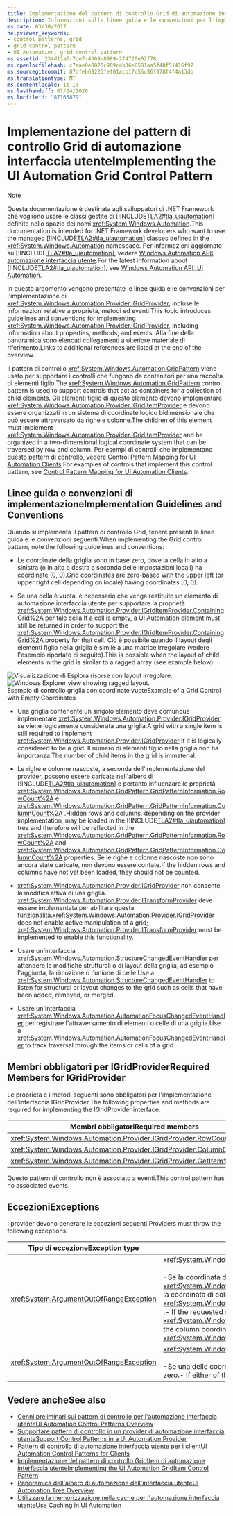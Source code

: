 ```yaml
---
title: Implementazione del pattern di controllo Grid di automazione interfaccia utente
description: Informazioni sulle linee guida e le convenzioni per l'implementazione del pattern di controllo Grid GridPattern nell'automazione interfaccia utente. Informazioni su come implementare l'interfaccia IGridProvider.
ms.date: 03/30/2017
helpviewer_keywords:
- control patterns, grid
- grid control pattern
- UI Automation, grid control pattern
ms.assetid: 234d11a0-7ce7-4309-8989-2f4720e02f78
ms.openlocfilehash: c7aae8e8070c989c4b36e0581aa5f48f51416f97
ms.sourcegitcommit: 87cfeb69226fef01acb17c56c86f978f4f4a13db
ms.translationtype: MT
ms.contentlocale: it-IT
ms.lasthandoff: 07/24/2020
ms.locfileid: "87165879"
---
```

# <a name="implementing-the-ui-automation-grid-control-pattern"></a><span data-ttu-id="0f2d2-104">Implementazione del pattern di controllo Grid di automazione interfaccia utente</span><span class="sxs-lookup"><span data-stu-id="0f2d2-104">Implementing the UI Automation Grid Control Pattern</span></span>
> [!NOTE]
> <span data-ttu-id="0f2d2-105">Questa documentazione è destinata agli sviluppatori di .NET Framework che vogliono usare le classi gestite di [!INCLUDE[TLA2#tla_uiautomation](../../../includes/tla2sharptla-uiautomation-md.md)] definite nello spazio dei nomi <xref:System.Windows.Automation>.</span><span class="sxs-lookup"><span data-stu-id="0f2d2-105">This documentation is intended for .NET Framework developers who want to use the managed [!INCLUDE[TLA2#tla_uiautomation](../../../includes/tla2sharptla-uiautomation-md.md)] classes defined in the <xref:System.Windows.Automation> namespace.</span></span> <span data-ttu-id="0f2d2-106">Per informazioni aggiornate su [!INCLUDE[TLA2#tla_uiautomation](../../../includes/tla2sharptla-uiautomation-md.md)], vedere [Windows Automation API: automazione interfaccia utente](/windows/win32/winauto/entry-uiauto-win32).</span><span class="sxs-lookup"><span data-stu-id="0f2d2-106">For the latest information about [!INCLUDE[TLA2#tla_uiautomation](../../../includes/tla2sharptla-uiautomation-md.md)], see [Windows Automation API: UI Automation](/windows/win32/winauto/entry-uiauto-win32).</span></span>  
  
 <span data-ttu-id="0f2d2-107">In questo argomento vengono presentate le linee guida e le convenzioni per l'implementazione di <xref:System.Windows.Automation.Provider.IGridProvider>, incluse le informazioni relative a proprietà, metodi ed eventi.</span><span class="sxs-lookup"><span data-stu-id="0f2d2-107">This topic introduces guidelines and conventions for implementing <xref:System.Windows.Automation.Provider.IGridProvider>, including information about properties, methods, and events.</span></span> <span data-ttu-id="0f2d2-108">Alla fine della panoramica sono elencati collegamenti a ulteriore materiale di riferimento.</span><span class="sxs-lookup"><span data-stu-id="0f2d2-108">Links to additional references are listed at the end of the overview.</span></span>  
  
 <span data-ttu-id="0f2d2-109">Il pattern di controllo <xref:System.Windows.Automation.GridPattern> viene usato per supportare i controlli che fungono da contenitori per una raccolta di elementi figlio.</span><span class="sxs-lookup"><span data-stu-id="0f2d2-109">The <xref:System.Windows.Automation.GridPattern> control pattern is used to support controls that act as containers for a collection of child elements.</span></span> <span data-ttu-id="0f2d2-110">Gli elementi figlio di questo elemento devono implementare <xref:System.Windows.Automation.Provider.IGridItemProvider> e devono essere organizzati in un sistema di coordinate logico bidimensionale che può essere attraversato da righe e colonne.</span><span class="sxs-lookup"><span data-stu-id="0f2d2-110">The children of this element must implement <xref:System.Windows.Automation.Provider.IGridItemProvider> and be organized in a two-dimensional logical coordinate system that can be traversed by row and column.</span></span> <span data-ttu-id="0f2d2-111">Per esempi di controlli che implementano questo pattern di controllo, vedere [Control Pattern Mapping for UI Automation Clients](control-pattern-mapping-for-ui-automation-clients.md).</span><span class="sxs-lookup"><span data-stu-id="0f2d2-111">For examples of controls that implement this control pattern, see [Control Pattern Mapping for UI Automation Clients](control-pattern-mapping-for-ui-automation-clients.md).</span></span>  
  
<a name="Implementation_Guidelines_and_Conventions"></a>
## <a name="implementation-guidelines-and-conventions"></a><span data-ttu-id="0f2d2-112">Linee guida e convenzioni di implementazione</span><span class="sxs-lookup"><span data-stu-id="0f2d2-112">Implementation Guidelines and Conventions</span></span>  
 <span data-ttu-id="0f2d2-113">Quando si implementa il pattern di controllo Grid, tenere presenti le linee guida e le convenzioni seguenti:</span><span class="sxs-lookup"><span data-stu-id="0f2d2-113">When implementing the Grid control pattern, note the following guidelines and conventions:</span></span>  
  
- <span data-ttu-id="0f2d2-114">Le coordinate della griglia sono in base zero, dove la cella in alto a sinistra (o in alto a destra a seconda delle impostazioni locali) ha coordinate (0, 0).</span><span class="sxs-lookup"><span data-stu-id="0f2d2-114">Grid coordinates are zero-based with the upper left (or upper right cell depending on locale) having coordinates (0, 0).</span></span>  
  
- <span data-ttu-id="0f2d2-115">Se una cella è vuota, è necessario che venga restituito un elemento di automazione interfaccia utente per supportare la proprietà <xref:System.Windows.Automation.Provider.IGridItemProvider.ContainingGrid%2A> per tale cella.</span><span class="sxs-lookup"><span data-stu-id="0f2d2-115">If a cell is empty, a UI Automation element must still be returned in order to support the <xref:System.Windows.Automation.Provider.IGridItemProvider.ContainingGrid%2A> property for that cell.</span></span> <span data-ttu-id="0f2d2-116">Ciò è possibile quando il layout degli elementi figlio nella griglia è simile a una matrice irregolare (vedere l'esempio riportato di seguito).</span><span class="sxs-lookup"><span data-stu-id="0f2d2-116">This is possible when the layout of child elements in the grid is similar to a ragged array (see example below).</span></span>  
  
 <span data-ttu-id="0f2d2-117">![Visualizzazione di Esplora risorse con layout irregolare.](./media/uia-gridpattern-ragged-array.PNG "UIA_GridPattern_Ragged_Array")</span><span class="sxs-lookup"><span data-stu-id="0f2d2-117">![Windows Explorer view showing ragged layout.](./media/uia-gridpattern-ragged-array.PNG "UIA_GridPattern_Ragged_Array")</span></span>  
<span data-ttu-id="0f2d2-118">Esempio di controllo griglia con coordinate vuote</span><span class="sxs-lookup"><span data-stu-id="0f2d2-118">Example of a Grid Control with Empty Coordinates</span></span>  
  
- <span data-ttu-id="0f2d2-119">Una griglia contenente un singolo elemento deve comunque implementare <xref:System.Windows.Automation.Provider.IGridProvider> se viene logicamente considerata una griglia.</span><span class="sxs-lookup"><span data-stu-id="0f2d2-119">A grid with a single item is still required to implement <xref:System.Windows.Automation.Provider.IGridProvider> if it is logically considered to be a grid.</span></span> <span data-ttu-id="0f2d2-120">Il numero di elementi figlio nella griglia non ha importanza.</span><span class="sxs-lookup"><span data-stu-id="0f2d2-120">The number of child items in the grid is immaterial.</span></span>  
  
- <span data-ttu-id="0f2d2-121">Le righe e colonne nascoste, a seconda dell'implementazione del provider, possono essere caricate nell'albero di [!INCLUDE[TLA2#tla_uiautomation](../../../includes/tla2sharptla-uiautomation-md.md)] e pertanto influenzare le proprietà <xref:System.Windows.Automation.GridPattern.GridPatternInformation.RowCount%2A> e <xref:System.Windows.Automation.GridPattern.GridPatternInformation.ColumnCount%2A> .</span><span class="sxs-lookup"><span data-stu-id="0f2d2-121">Hidden rows and columns, depending on the provider implementation, may be loaded in the [!INCLUDE[TLA2#tla_uiautomation](../../../includes/tla2sharptla-uiautomation-md.md)] tree and therefore will be reflected in the <xref:System.Windows.Automation.GridPattern.GridPatternInformation.RowCount%2A> and <xref:System.Windows.Automation.GridPattern.GridPatternInformation.ColumnCount%2A> properties.</span></span> <span data-ttu-id="0f2d2-122">Se le righe e colonne nascoste non sono ancora state caricate, non devono essere contate.</span><span class="sxs-lookup"><span data-stu-id="0f2d2-122">If the hidden rows and columns have not yet been loaded, they should not be counted.</span></span>  
  
- <span data-ttu-id="0f2d2-123"><xref:System.Windows.Automation.Provider.IGridProvider> non consente la modifica attiva di una griglia. <xref:System.Windows.Automation.Provider.ITransformProvider> deve essere implementata per abilitare questa funzionalità.</span><span class="sxs-lookup"><span data-stu-id="0f2d2-123"><xref:System.Windows.Automation.Provider.IGridProvider> does not enable active manipulation of a grid; <xref:System.Windows.Automation.Provider.ITransformProvider> must be implemented to enable this functionality.</span></span>  
  
- <span data-ttu-id="0f2d2-124">Usare un'interfaccia <xref:System.Windows.Automation.StructureChangedEventHandler> per attendere le modifiche strutturali o di layout della griglia, ad esempio l'aggiunta, la rimozione o l'unione di celle.</span><span class="sxs-lookup"><span data-stu-id="0f2d2-124">Use a <xref:System.Windows.Automation.StructureChangedEventHandler> to listen for structural or layout changes to the grid such as cells that have been added, removed, or merged.</span></span>  
  
- <span data-ttu-id="0f2d2-125">Usare un'interfaccia <xref:System.Windows.Automation.AutomationFocusChangedEventHandler> per registrare l'attraversamento di elementi o celle di una griglia.</span><span class="sxs-lookup"><span data-stu-id="0f2d2-125">Use a <xref:System.Windows.Automation.AutomationFocusChangedEventHandler> to track traversal through the items or cells of a grid.</span></span>  
  
<a name="Required_Members_for_IGridProvider"></a>
## <a name="required-members-for-igridprovider"></a><span data-ttu-id="0f2d2-126">Membri obbligatori per IGridProvider</span><span class="sxs-lookup"><span data-stu-id="0f2d2-126">Required Members for IGridProvider</span></span>  
 <span data-ttu-id="0f2d2-127">Le proprietà e i metodi seguenti sono obbligatori per l'implementazione dell'interfaccia IGridProvider.</span><span class="sxs-lookup"><span data-stu-id="0f2d2-127">The following properties and methods are required for implementing the IGridProvider interface.</span></span>  
  
|<span data-ttu-id="0f2d2-128">Membri obbligatori</span><span class="sxs-lookup"><span data-stu-id="0f2d2-128">Required members</span></span>|<span data-ttu-id="0f2d2-129">Type</span><span class="sxs-lookup"><span data-stu-id="0f2d2-129">Type</span></span>|<span data-ttu-id="0f2d2-130">Note</span><span class="sxs-lookup"><span data-stu-id="0f2d2-130">Notes</span></span>|  
|----------------------|----------|-----------|  
|<xref:System.Windows.Automation.Provider.IGridProvider.RowCount%2A>|<span data-ttu-id="0f2d2-131">Proprietà</span><span class="sxs-lookup"><span data-stu-id="0f2d2-131">Property</span></span>|<span data-ttu-id="0f2d2-132">Nessuno</span><span class="sxs-lookup"><span data-stu-id="0f2d2-132">None</span></span>|  
|<xref:System.Windows.Automation.Provider.IGridProvider.ColumnCount%2A>|<span data-ttu-id="0f2d2-133">Proprietà</span><span class="sxs-lookup"><span data-stu-id="0f2d2-133">Property</span></span>|<span data-ttu-id="0f2d2-134">Nessuno</span><span class="sxs-lookup"><span data-stu-id="0f2d2-134">None</span></span>|  
|<xref:System.Windows.Automation.Provider.IGridProvider.GetItem%2A>|<span data-ttu-id="0f2d2-135">Metodo</span><span class="sxs-lookup"><span data-stu-id="0f2d2-135">Method</span></span>|<span data-ttu-id="0f2d2-136">Nessuno</span><span class="sxs-lookup"><span data-stu-id="0f2d2-136">None</span></span>|  
  
 <span data-ttu-id="0f2d2-137">Questo pattern di controllo non è associato a eventi.</span><span class="sxs-lookup"><span data-stu-id="0f2d2-137">This control pattern has no associated events.</span></span>  
  
<a name="Exceptions"></a>
## <a name="exceptions"></a><span data-ttu-id="0f2d2-138">Eccezioni</span><span class="sxs-lookup"><span data-stu-id="0f2d2-138">Exceptions</span></span>  
 <span data-ttu-id="0f2d2-139">I provider devono generare le eccezioni seguenti.</span><span class="sxs-lookup"><span data-stu-id="0f2d2-139">Providers must throw the following exceptions.</span></span>  
  
|<span data-ttu-id="0f2d2-140">Tipo di eccezione</span><span class="sxs-lookup"><span data-stu-id="0f2d2-140">Exception type</span></span>|<span data-ttu-id="0f2d2-141">Condizione</span><span class="sxs-lookup"><span data-stu-id="0f2d2-141">Condition</span></span>|  
|--------------------|---------------|  
|<xref:System.ArgumentOutOfRangeException>|<xref:System.Windows.Automation.Provider.IGridProvider.GetItem%2A><br /><br /> <span data-ttu-id="0f2d2-142">-Se la coordinata di riga richiesta è maggiore di <xref:System.Windows.Automation.Provider.IGridProvider.RowCount%2A> o la coordinata di colonna è maggiore di <xref:System.Windows.Automation.Provider.IGridProvider.ColumnCount%2A> .</span><span class="sxs-lookup"><span data-stu-id="0f2d2-142">-   If the requested row coordinate is larger than the <xref:System.Windows.Automation.Provider.IGridProvider.RowCount%2A> or the column coordinate is larger than the <xref:System.Windows.Automation.Provider.IGridProvider.ColumnCount%2A>.</span></span>|  
|<xref:System.ArgumentOutOfRangeException>|<xref:System.Windows.Automation.Provider.IGridProvider.GetItem%2A><br /><br /> <span data-ttu-id="0f2d2-143">-Se una delle coordinate della riga o della colonna richiesta è minore di zero.</span><span class="sxs-lookup"><span data-stu-id="0f2d2-143">-   If either of the requested row or column coordinates is less than zero.</span></span>|  
  
## <a name="see-also"></a><span data-ttu-id="0f2d2-144">Vedere anche</span><span class="sxs-lookup"><span data-stu-id="0f2d2-144">See also</span></span>

- [<span data-ttu-id="0f2d2-145">Cenni preliminari sui pattern di controllo per l'automazione interfaccia utente</span><span class="sxs-lookup"><span data-stu-id="0f2d2-145">UI Automation Control Patterns Overview</span></span>](ui-automation-control-patterns-overview.md)
- [<span data-ttu-id="0f2d2-146">Supportare pattern di controllo in un provider di automazione interfaccia utente</span><span class="sxs-lookup"><span data-stu-id="0f2d2-146">Support Control Patterns in a UI Automation Provider</span></span>](support-control-patterns-in-a-ui-automation-provider.md)
- [<span data-ttu-id="0f2d2-147">Pattern di controllo di automazione interfaccia utente per i client</span><span class="sxs-lookup"><span data-stu-id="0f2d2-147">UI Automation Control Patterns for Clients</span></span>](ui-automation-control-patterns-for-clients.md)
- [<span data-ttu-id="0f2d2-148">Implementazione del pattern di controllo GridItem di automazione interfaccia utente</span><span class="sxs-lookup"><span data-stu-id="0f2d2-148">Implementing the UI Automation GridItem Control Pattern</span></span>](implementing-the-ui-automation-griditem-control-pattern.md)
- [<span data-ttu-id="0f2d2-149">Panoramica dell'albero di automazione dell'interfaccia utente</span><span class="sxs-lookup"><span data-stu-id="0f2d2-149">UI Automation Tree Overview</span></span>](ui-automation-tree-overview.md)
- [<span data-ttu-id="0f2d2-150">Utilizzare la memorizzazione nella cache per l'automazione interfaccia utente</span><span class="sxs-lookup"><span data-stu-id="0f2d2-150">Use Caching in UI Automation</span></span>](use-caching-in-ui-automation.md)
